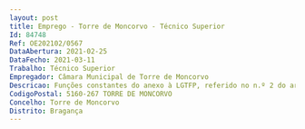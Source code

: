```yaml
--- 
layout: post
title: Emprego - Torre de Moncorvo - Técnico Superior
Id: 84748
Ref: OE202102/0567
DataAbertura: 2021-02-25
DataFecho: 2021-03-11
Trabalho: Técnico Superior
Empregador: Câmara Municipal de Torre de Moncorvo
Descricao: Funções constantes do anexo à LGTFP, referido no n.º 2 do artigo 88.º daquele diploma legal, ao qual corresponde o grau 3 de complexidade funcional, designadamente  estudar, planear, programar, avaliar e aplicar métodos e processos de natureza técnica e ou científica, que fundamentam e preparam a decisão  elaborar, autonomamente ou em grupo, pareceres e projetos com diversos graus de complexidade e executar outras atividades de apoio geral ou especializado nas áreas de atuação comuns, instrumentais e operativas dos órgãos e serviços  exercer estas funções com responsabilidade e autonomia técnica, ainda que com enquadramento superior qualificado  representar o órgão ou serviço em assuntos de sua especialidade, tomando opções de índole técnica, enquadradas por diretivas ou orientações superiores.Para além das funções atribuídas aos técnicos superiores, competir lhe á o desempenho de funções na área da contabilidade, o controlo de fundos de origem nacional e comunitária, no âmbito dos vários programas de financiamento  preparação e elaboração do orçamento de atividades (funcionamento) e do orçamento de projetos (investimento), acompanhamento da execução orçamental e assegurar o controlo orçamental e financeiro  manutenção de uma contabilidade analítica de gestão, participação na elaboração da conta de gerência anual e documentos de prestação de contas  prestação de informação a entidades públicas  prestação de informação ao Executivo  participar na elaboração do fecho mensal e anual das contas em SNC AP, participar na elaboração do anexo do relatório de contas da Câmara Municipal. quaisquer outras funções de índole técnica no âmbito da área de atuação da Subunidade Orgânica de Gestão Financeira
CodigoPostal: 5160-267 TORRE DE MONCORVO
Concelho: Torre de Moncorvo
Distrito: Bragança
--- 
```

